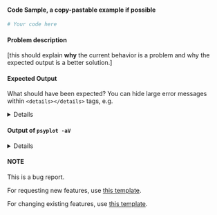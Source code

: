 #### Code Sample, a copy-pastable example if possible

```python
# Your code here

```
#### Problem description

[this should explain **why** the current behavior is a problem and why the expected output is a better solution.]

#### Expected Output
What should have been expected? You can hide large error messages within  ``<details></details>`` tags, e.g.

<details>
very long error message
</details>

#### Output of ``psyplot -aV``

<details>
# Paste the output of the command ``psyplot -aV`` (ran from the command line)

</details>

#### NOTE
This is a bug report.

For requesting new features, use [this template](https://github.com/psyplot/psy-simple/issues/new?template=new_feature.md&title=NEW+FEATURE:).

For changing existing features, use [this template](https://github.com/psyplot/psy-simple/issues/new?template=change_feature.md&title=CHANGE+FEATURE:).

